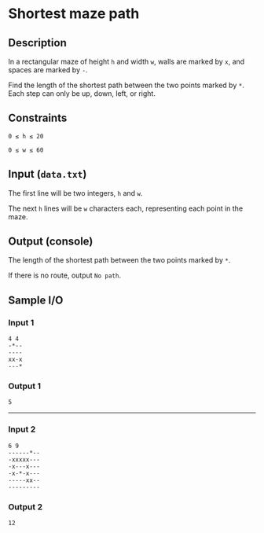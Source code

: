 # Shortest maze path

## Description
In a rectangular maze of height `h` and width `w`, walls are marked by `x`, and spaces are marked by `-`.

Find the length of the shortest path between the two points marked by `*`. Each step can only be up, down, left, or right.

## Constraints
`0 ≤ h ≤ 20`

`0 ≤ w ≤ 60`

## Input (`data.txt`)
The first line will be two integers, `h` and `w`.

The next `h` lines will be `w` characters each, representing each point in the maze.

## Output (console)
The length of the shortest path between the two points marked by `*`.

If there is no route, output `No path`.

## Sample I/O
### Input 1
```
4 4
-*--
----
xx-x
---*
```

### Output 1
```
5
```

---

### Input 2
```
6 9
------*--
-xxxxx---
-x---x---
-x-*-x---
-----xx--
---------
```

### Output 2
```
12
```
